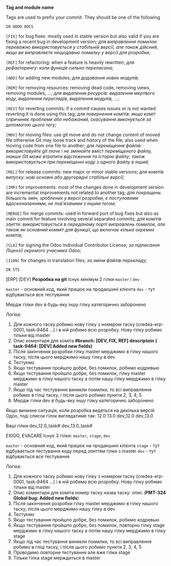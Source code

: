 __Tag and module name__

Tags are used to prefix your commit. They should be one of the following

`IN ODOO DOCS`

`[FIX]` for bug fixes: mostly used in stable version but also valid if you are fixing a recent bug in development version;
        _для виправлення помилок: переважно використовується у стабільній версії, але також дійсний, якщо ви виправляєте нещодавню помилку у версії для розробки;_

`[REF]` for refactoring: when a feature is heavily rewritten;
        _для рефакторингу: коли функція сильно переписана;_

`[ADD]` for adding new modules;
        _для додавання нових модулів;_

`[REM]` for removing resources: removing dead code, removing views, removing modules, …;
        _для видалення ресурсів: видалення мертвого коду, видалення переглядів, видалення модулів, …;_

`[REV]` for reverting commits: if a commit causes issues or is not wanted reverting it is done using this tag;
        _для повернення комітів: якщо коміт спричиняє проблеми або небажаний, скасування виконується за допомогою цього тегу;_

`[MOV]` for moving files: use git move and do not change content of moved file otherwise Git may loose track and history of the file; also used when moving code from one file to another;
        _для переміщення файлів: використовуйте git move і не змінюйте вміст переміщеного файлу, інакше Git може втратити відстеження та історію файлу; також використовується при переміщенні коду з одного файлу в інший;_ 

`[REL]` for release commits: new major or minor stable versions;
        _для комітів випуску: нові основні або другорядні стабільні версії;_

`[IMP]` for improvements: most of the changes done in development version are incremental improvements not related to another tag;
        _для покращень: більшість змін, зроблених у версії розробки, є поступовими вдосконаленнями, не пов’язаними з іншим тегом;_

`[MERGE]` for merge commits: used in forward port of bug fixes but also as main commit for feature involving several separated commits;
          _для комітів злиття: використовується в переданому порті виправлень помилок, але також як основний комміт для функції, що включає кілька окремих комітів;_

`[CLA]` for signing the Odoo Individual Contributor License;
        _за підписання Ліцензії окремого учасника Odoo;_

`[I18N]` for changes in translation files;
         _за зміни файлів перекладу;_

`IN STS`

[ERP] [DEV] __Розробка на git__
Існує мінімум 2 гілки `master` і `dev` 

`master` - основний код, який працює на продакшині клієнта
`dev` - тут відбувається все тестування

Мердж гілки dev в будь-яку іншу гілку категорично заборонено

Логіка:
1. Для кожного таску робимо нову гілку з номером таску (credea-erp-0001, task-9464 ...) і в ній робимо всю розробку. Нову гілку робимо тільки від master
2. Опис коментаря для коміта __#branch: [DEV, FIX, REF] descriptoin ( task-9464: [DEV] Added new fields)__
3. Після закінчення розробки гілку master мерджимо в гілку нашого таску, після цього мерджимо нашу гілку в dev
4. Тестуємо
5. Якщо тестування пройшло добре, без помилок, робимо кодревью
6. Якщо тестування пройшло добре, без помилок, гілку master мерджимо в гілку нашого таску а потім нашу гілку мерджимо в  гілку master
7. Якщо під час тестування виникли помилки, то всі виправлення робимо в гілці таску, і після цього робимо пункти 2, 3, 4, 5
8. Мердж гілки dev в будь-яку іншу гілку категорично заборонено

Якщо виникне ситуація, коли розробка ведеться на декілька версій Одоо, тоді список гілок виглядатиме так:
12.0
13.0
dev_12.0
dev_13.0

Ваші гілки
dev_12.0_task#
dev_13.0_task#

EXIGO, EVACARE
Існує 3 гілки: `master`, `stage`, `dev` 

`master` - основний код, який працює на продакшині клієнта
`stage` - тут відбувається тестування коду перед злиттям гілки з master
`dev` - тут відбувається все тестування

Логіка:
1. Для кожного таску робимо нову гілку з номером таску (credea-erp-0001, task-9464 ...) і в ній робимо всю розробку. Нову гілку робимо тільки від master
2. Опис коментаря для коміта номер таску назва таску: опис (__PMT-324 Global bug: Added new fields__)
3. Після закінчення розробки гілку master мерджимо в гілку нашого таску, після цього мерджимо нашу гілку в dev
4. Тестуємо
5. Якщо тестування пройшло добре, без помилок, робимо кодревью
6. Якщо тестування пройшло добре, без помилок, повторно гілку stage мерджимо в гілку нашого таску а потім нашу гілку мерджимо в гілку stage
7. Якщо під час тестування виникли помилки, то всі виправлення робимо в гліці таску, і після цього робимо пункти 2, 3, 4, 5
8. Проводимо повторне тестування але вже гілки stage
9. Тільки гілка stage мерждиться в master
